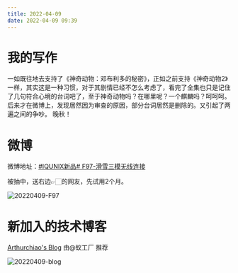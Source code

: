 ```yaml
---
title: 2022-04-09
date: 2022-04-09 09:39
---
```


# 我的写作

一如既往地去支持了《神奇动物：邓布利多的秘密》，正如之前支持《神奇动物2》一样，其实这是一种习惯，对于其剧情已经不怎么考虑了，看完了全集也只是记住了几句符合心境的台词吧了，至于神奇动物吗？在哪里呢？一个麒麟吗？呵呵呵。
后来才在微博上，发现居然因为审查的原因，部分台词居然是删除的。又引起了两遍之间的争吵。
晚秋！

# 微博

微博地址：[#IQUNIX新品# F97-滑雪三模无线连接](https://weibo.com/3982382530/LnG5Wz9bE)

被抽中，送右边👉🏻的网友，先试用2个月。

![20220409-F97](http://images.iotop.work/uPic/20220409-F97.jpeg)


# 新加入的技术博客
[Arthurchiao's Blog](http://arthurchiao.art/articles-zh/)
由@蚁工厂 推荐

![20220409-blog](http://images.iotop.work/uPic/20220409-blog.jpeg)

# 
